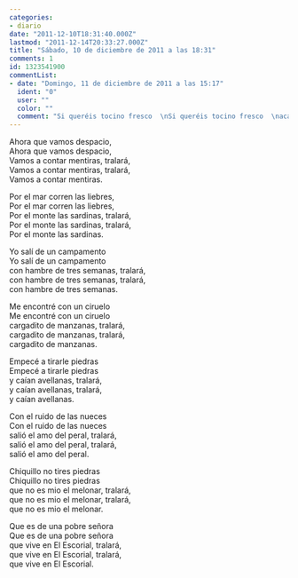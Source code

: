 ```yaml
---
categories:
- diario
date: "2011-12-10T18:31:40.000Z"
lastmod: "2011-12-14T20:33:27.000Z"
title: "Sábado, 10 de diciembre de 2011 a las 18:31"
comments: 1
id: 1323541900
commentList:
- date: "Domingo, 11 de diciembre de 2011 a las 15:17"
  ident: "0"
  user: ""
  color: ""
  comment: "Si queréis tocino fresco  \nSi queréis tocino fresco  \nacabado de segar, tralará,  \nacabado de segar, tralará,  \nacabado de segar.  \n  \nLo cortó el tío Pepe  \nLo cortó el tío Pepe  \ncon la caña de pescar, tralará,  \ncon la caña de pescar, tralará,  \ncon la caña de pescar."
---
```


Ahora que vamos despacio,   
Ahora que vamos despacio,  
Vamos a contar mentiras, tralará,   
Vamos a contar mentiras, tralará,   
Vamos a contar mentiras.  
  
Por el mar corren las liebres,  
Por el mar corren las liebres,  
Por el monte las sardinas, tralará,  
Por el monte las sardinas, tralará,  
Por el monte las sardinas.  
  
Yo salí de un campamento  
Yo salí de un campamento  
con hambre de tres semanas, tralará,  
con hambre de tres semanas, tralará,  
con hambre de tres semanas.  
  
Me encontré con un ciruelo  
Me encontré con un ciruelo  
cargadito de manzanas, tralará,   
cargadito de manzanas, tralará,   
cargadito de manzanas.  
  
Empecé a tirarle piedras  
Empecé a tirarle piedras  
y caían avellanas, tralará,  
y caían avellanas, tralará,  
y caían avellanas.  
  
Con el ruido de las nueces  
Con el ruido de las nueces  
salió el amo del peral, tralará,  
salió el amo del peral, tralará,  
salió el amo del peral.  
  
Chiquillo no tires piedras  
 Chiquillo no tires piedras  
que no es mio el melonar, tralará,   
que no es mio el melonar, tralará,   
que no es mio el melonar.  
  
Que es de una pobre señora  
Que es de una pobre señora  
que vive en El Escorial, tralará,  
que vive en El Escorial, tralará,  
que vive en El Escorial.